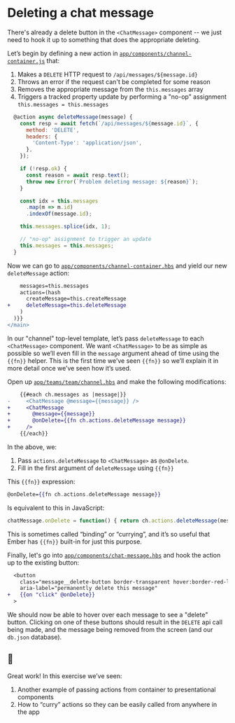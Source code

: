 # Deleting a chat message

There's already a delete button in the `<ChatMessage>` component -- we just need to hook it up to something that does the appropriate deleting.

Let’s begin by defining a new action in [`app/components/channel-container.js`](../app/components/channel-container.js) that:

1. Makes a `DELETE` HTTP request to `/api/messages/${message.id}`
2. Throws an error if the request can't be completed for some reason
3. Removes the appropriate message from the `this.messages` array
4. Triggers a tracked property update by performing a "no-op" assignment `this.messages = this.messages`

```js
  @action async deleteMessage(message) {
    const resp = await fetch(`/api/messages/${message.id}`, {
      method: 'DELETE',
      headers: {
        'Content-Type': 'application/json',
      },
    });

    if (!resp.ok) {
      const reason = await resp.text();
      throw new Error(`Problem deleting message: ${reason}`);
    }

    const idx = this.messages
      .map(m => m.id)
      .indexOf(message.id);

    this.messages.splice(idx, 1);

    // "no-op" assignment to trigger an update
    this.messages = this.messages;
  }

```

Now we can go to [`app/components/channel-container.hbs`](../app/components/channel-container.hbs) and yield our new `deleteMessage` action:

```diff
    messages=this.messages
    actions=(hash
      createMessage=this.createMessage
+     deleteMessage=this.deleteMessage
    )
  )}}
</main>

```

In our "channel" top-level template, let’s pass `deleteMessage` to each `<ChatMessage>` component. We want `<ChatMessage>` to be as simple as possible so we’ll even fill in the `message` argument ahead of time using the `{{fn}}` helper. This is the first time we’ve seen `{{fn}}` so we’ll explain it in more detail once we’ve seen how it’s used.

Open up [`app/teams/team/channel.hbs`](../app/teams/team/channel.hbs) and make the following modifications:

```diff
    {{#each ch.messages as |message|}}
-     <ChatMessage @message={{message}} />
+     <ChatMessage
+       @message={{message}}
+       @onDelete={{fn ch.actions.deleteMessage message}}
+     />
    {{/each}}
```

In the above, we: 

1. Pass `actions.deleteMessage` to `<ChatMessage>` as `@onDelete`.
2. Fill in the first argument of `deleteMessage` using `{{fn}}`

This `{{fn}}` expression:

```hbs
@onDelete={{fn ch.actions.deleteMessage message}}
```

Is equivalent to this in JavaScript:

```js
chatMessage.onDelete = function() { return ch.actions.deleteMessage(message) }
```

This is sometimes called “binding” or “currying”, and it’s so useful that Ember has `{{fn}}` built-in for just this purpose.

Finally, let's go into [`app/components/chat-message.hbs`](../app/components/chat-message.hbs) and hook the action up to the existing button:

```diff
  <button
    class="message__delete-button border-transparent hover:border-red-light show-on-hover hover:bg-red-lightest border-1 rounded mb-1 pl-3 pr-2 py-1"
    aria-label="permanently delete this message"
+   {{on "click" @onDelete}}
  >
```

We should now be able to hover over each message to see a "delete" button. Clicking on one of these buttons should result in the `DELETE` api call being made, and the message being removed from the screen (and our `db.json` database).

## 🙌

Great work! In this exercise we’ve seen:

1. Another example of passing actions from container to presentational components
2. How to “curry” actions so they can be easily called from anywhere in the app